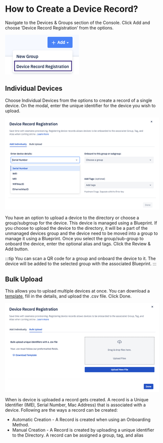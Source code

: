 # How to Create a Device Record?
Navigate to the Devices & Groups section of the Console. Click Add and choose ‘Device Record Registration’ from the options.

![Select device record option](./images/deviceRecord/1-menu.png)

## Individual Devices
Choose Individual Devices from the options to create a record of a single device. On the modal, enter the unique identifier for the device you wish to upload. 

![individual device record option](./images/deviceRecord/2-individual.png)

You have an option to upload a device to the directory or choose a group/subgroup for the device. This device is managed using a Blueprint. If you choose to upload the device to the directory, it will be a part of the unmanaged devices group and the device need to be moved into a group to manage it using a Blueprint. 
Once you select the group/sub-group to onboard the device, enter the optional alias and tags. Click the Review & Add button.

:::tip
You can scan a QR code for a group and onboard the device to it. The device will be added to the selected group with the associated Blueprint.
:::


## Bulk Upload
This allows you to upload multiple devices at once. You can download a [template](/onboardingdocs_sample_CSV.csv), fill in the details, and upload the .csv file. Click Done. 

![bulk device record option](./images/deviceRecord/3-bulk.png)

When is device is uploaded a record gets created. A record is a Unique Identifier (IMEI, Serial Number, Mac Address) that is associated with a device. Following are the ways a record can be created: 
- Automatic Creation - A Record is created when using an Onboarding Method.
- Manual Creation - A Record is created by uploading a unique identifier to the Directory.
A record can be assigned a group, tag, and alias

